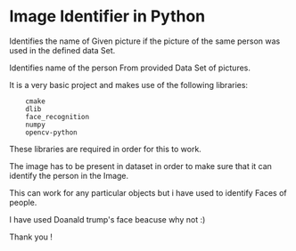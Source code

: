 # Image Identifier in Python


Identifies the name of Given picture if the picture of the same person was used in the defined data Set.


Identifies name of the person From provided Data Set of pictures. 


It is a very basic project and makes use of the following libraries:

        cmake
        dlib
        face_recognition
        numpy
        opencv-python
        
These libraries are required in order for this to work.


The image has to be present in dataset in order to make sure that it can identify the person in the Image.


This can work for any particular objects but i have used to identify Faces of people.


I have used Doanald trump's face beacuse why not :)


Thank you !

